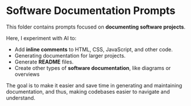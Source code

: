 # Software Documentation Prompts

This folder contains prompts focused on **documenting software projects**.  

Here, I experiment with AI to:
- Add **inline comments** to HTML, CSS, JavaScript, and other code.
- Generating documentation for larger projects.  
- Generate **README** files.  
- Create other types of **software documentation**, like diagrams or overviews  

The goal is to make it easier and save time in generating and maintaining documentation, and thus, making codebases easier to navigate and understand.
